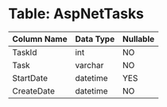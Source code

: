 # Table: AspNetTasks

| Column Name | Data Type | Nullable |
|-------------|-----------|----------|
| TaskId | int | NO |
| Task | varchar | NO |
| StartDate | datetime | YES |
| CreateDate | datetime | NO |
